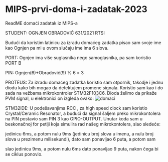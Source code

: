 # MIPS-prvi-doma-i-zadatak-2023
ReadME domaći zadatak iz MIPS-a

STUDENT: OGNJEN OBRADOVIĆ 631/2021 RTSI

Budući da koristim latinicu za izradu domaćeg zadatka pisao sam svoje ime kao Ognjen pa mi u ovom slučaju ime ima 6 slova.

PORT: Ognjen ima više suglasnika nego samoglasnika, pa sam koristio PORT B

PIN: Ognjen(6)+Obradović(9) % 6 = 3
                  
PROTEUS:
Za izradu domaćeg zadatka koristio sam otpornik, takodje i jednu diodu kako bih mogao da detektujem promene signala. Koristio sam kao i do sada na vežbama mikrokontroler STM32F103C6. Dioda želimo da prikaže PVM signal, u elektronici on izgleda ovako:
![domaci](https://github.com/ognjenobravocikg/MIPS-prvi-doma-i-zadatak-2023/assets/94371789/eaaa4178-2ecb-484e-8971-419b0db33405)

STM32IDE:
U podešavanjima RCC , za high speed clock sam koristio Crystal/Ceramic Resonator, a budući da signal šaljem preko mikrokontolera na PIN postavio sam PIN 3 kao GPIO-OUTPUT. Unutar koda sam u beskonačnoj for petlji koja simulira rad našeg mikrokontolera, slao sledeće:

jedinicu 6ms, a potom nulu 9ms (jedinicu broj slova u imenu, a nulu broj slova u prezimenu milisekundi),
dato sam ponavljao 6 puta, a potom sam

slao jedinicu 9ms, a potom nulu 6ms
dato ponavljao 9 puta, nakon čega bi se ciklus ponovio.
